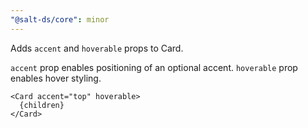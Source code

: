 ```yaml
---
"@salt-ds/core": minor
---
```


Adds `accent` and `hoverable` props to Card.

`accent` prop enables positioning of an optional accent.
`hoverable` prop enables hover styling.

```tsx
<Card accent="top" hoverable>
  {children}
</Card>
```
